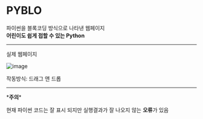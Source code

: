 # PYBLO   

파이썬을 블록코딩 방식으로 나타낸 웹페이지   
**어린이도 쉽게 접할 수 있는 Python**

--- 
실제 웹페이지    

![image](https://github.com/user-attachments/assets/2326c7ff-c908-4bd7-913d-fe2073233406)

작동방식: 드래그 앤 드롭

---
\***주의**\*

현재 파이썬 코드는 잘 표시 되지만 실행결과가 잘 나오지 않는 **오류**가 있음
